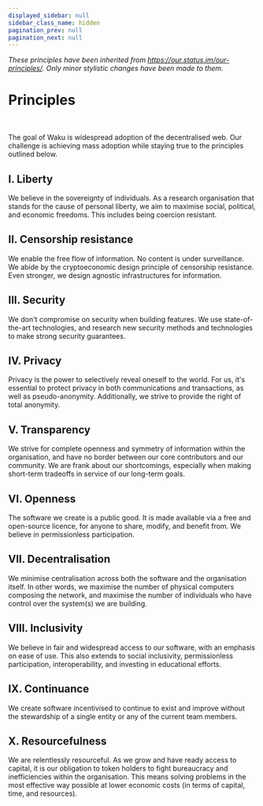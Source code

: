 ```yaml
---
displayed_sidebar: null
sidebar_class_name: hidden
pagination_prev: null
pagination_next: null
---
```


*These principles have been inherited from https://our.status.im/our-principles/. Only minor stylistic changes have been made to them.*

# Principles
<br/>

The goal of Waku is widespread adoption of the decentralised web.
Our challenge is achieving mass adoption while staying true to the principles outlined below.

## I. Liberty

We believe in the sovereignty of individuals.
As a research organisation that stands for the cause of personal liberty,
we aim to maximise social, political, and economic freedoms.
This includes being coercion resistant.

## II. Censorship resistance

We enable the free flow of information.
No content is under surveillance.
We abide by the cryptoeconomic design principle of censorship resistance.
Even stronger, we design agnostic infrastructures for information.

## III. Security

We don't compromise on security when building features.
We use state-of-the-art technologies,
and research new security methods and technologies to make strong security guarantees.

## IV. Privacy

Privacy is the power to selectively reveal oneself to the world.
For us, it's essential to protect privacy in both communications and transactions,
as well as pseudo-anonymity.
Additionally, we strive to provide the right of total anonymity.

## V. Transparency

We strive for complete openness and symmetry of information within the organisation,
and have no border between our core contributors and our community.
We are frank about our shortcomings,
especially when making short-term tradeoffs in service of our long-term goals.

## VI. Openness

The software we create is a public good.
It is made available via a free and open-source licence,
for anyone to share, modify, and benefit from.
We believe in permissionless participation.

## VII. Decentralisation

We minimise centralisation across both the software and the organisation itself.
In other words, we maximise the number of physical computers composing the network,
and maximise the number of individuals who have control over the system(s) we are building.

## VIII. Inclusivity

We believe in fair and widespread access to our software, with an emphasis on ease of use.
This also extends to social inclusivity, permissionless participation, interoperability,
and investing in educational efforts.

## IX. Continuance

We create software incentivised to continue to exist and improve
without the stewardship of a single entity or any of the current team members.

## X. Resourcefulness

We are relentlessly resourceful.
As we grow and have ready access to capital,
it is our obligation to token holders to fight bureaucracy and inefficiencies within the organisation.
This means solving problems in the most effective way possible at lower economic costs
(in terms of capital, time, and resources).